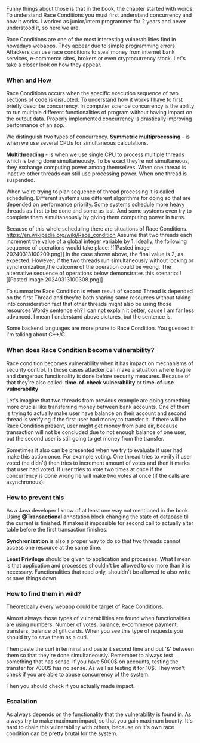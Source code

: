 Funny things about those is that in the book, the chapter started with words: To understand Race Conditions you must first understand concurrency and how it works. I worked as junior/intern programmer for 2 years and never understood it, so here we are.

Race Conditions are one of the most interesting vulnerabilities find in nowadays webapps. They appear due to simple programming errors. Attackers can use race conditions to steal money from internet bank services, e-commerce sites, brokers or even cryptocurrency stock. Let's take a closer look on how they appear.

### **When and How**
Race Conditions occurs when the specific execution sequence of two sections of code is disrupted. To understand how it works I have to first briefly describe concurrency. In computer science concurrency is the ability to run multiple different functionalities of program without having impact on the output data. Properly implemented concurrency is drastically improving performance of an app.

We distinguish two types of concurrency.
**Symmetric multiprocessing** - is when we use several CPUs for simultaneous calculations.

**Multithreading** - is when we use single CPU to process multiple threads which is being done simultaneously. To be exact they're not simultaneous, they exchange computing power among themselves. When one thread is inactive other threads can still use processing power. When one thread is suspended.

When we're trying to plan sequence of thread processing it is called scheduling. Different systems use different algorithms for doing so that are depended on performance priority. Some systems schedule more heavy threads as first to be done and some as last. And some systems even try to complete them simultaneously by giving them computing power in turns.

Because of this whole scheduling there are situations of Race Conditions. 
https://en.wikipedia.org/wiki/Race_condition
Assume that two threads each increment the value of a global integer variable by 1. Ideally, the following sequence of operations would take place:
![[Pasted image 20240313100209.png]]
In the case shown above, the final value is 2, as expected. However, if the two threads run simultaneously without locking or synchronization,the outcome of the operation could be wrong. The alternative sequence of operations below demonstrates this scenario:
![[Pasted image 20240313100308.png]]


To summarize Race Condition is when result of second Thread is depended on the first Thread and they're both sharing same resources without taking into consideration fact that other threads might also be using those resources 
Wordy sentence eh? I can not explain it better, cause I am far less advanced. I mean I understand above pictures, but the sentence is. 

Some backend languages are more prune to Race Condition. You guessed it I'm talking about C++/C

### **When does Race Condition become vulnerability?**
Race condition becomes vulnerability when it has impact on mechanisms of security control. In those cases attacker can make a situation where fragile and dangerous functionality is done before security measures. Because of that they're also called:
**time-of-check vulnerability** or **time-of-use vulnerability**

Let's imagine that two threads from previous example are doing something more crucial like transferring money between bank accounts.
One of them is trying to actually make user have balance on their account and second thread is verifying if the first user had money to transfer it.
If there will be Race Condition present, user might get money from pure air, because transaction will not be concluded due to not enough balance of one user, but the second user is still going to get money from the transfer.

Sometimes it also can be presented when we try to evaluate if user had make this action once. For example voting. One thread tries to verify if user voted (he didn't) then tries to increment amount of votes and then it marks that user had voted. If user tries to vote two times at once if the concurrency is done wrong he will make two votes at once (if the calls are asynchronous).

### **How to prevent this**
As a Java developer I know of at least one way not mentioned in the book. Using **@Transactional** annotation block changing the state of database till the current is finished. It makes it impossible for second call to actually alter table before the first transaction finishes.

**Synchronization** is also a proper way to do so that two threads cannot access one resource at the same time.

**Least Privilege** should be given to application and processes. What I mean is that application and processes shouldn't be allowed to do more than it is necessary. Functionalities that read only, shouldn't be allowed to also write or save things down.

### **How to find them in wild?**
Theoretically every webapp could be target of Race Conditions. 

Almost always those types of vulnerabilities are found when functionalities are using numbers. Number of votes, balance, e-commerce payment, transfers, balance of gift cards. When you see this type of requests you should try to save them as a curl.

Then paste the curl in terminal and paste it second time and put '&' between them so that they're done simultaneously. Remember to always test something that has sense.
If you have 5000$ on accounts, testing the transfer for 7000$ has no sense. As well as testing it for 10$. They won't  check if you are able to abuse concurrency of the system.

Then you should check if you actually made impact. 

### **Escalation**
As always depends on the functionality that the vulnerability is found in. As always try to make maximum impact, so that you gain maximum bounty. It's hard to chain this vulnerability with others, because on it's own race condition can be pretty brutal for the system. 